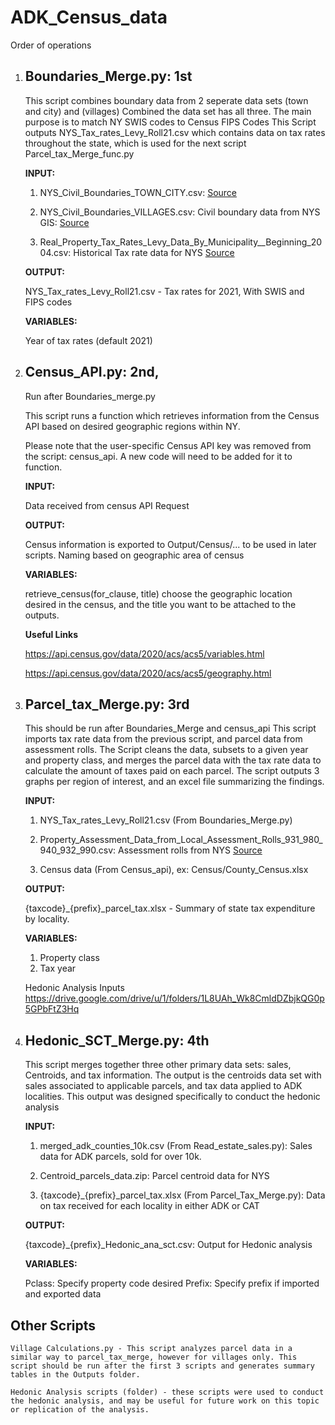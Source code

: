 # ADK_Census_data
 
 Order of operations
1. ## **Boundaries_Merge.py**: 1st

    This script combines boundary data from 2 seperate data sets (town and city) and (villages) Combined the data set has all three. 
    The main purpose is to match NY SWIS codes to Census FIPS Codes
    This Script outputs NYS_Tax_rates_Levy_Roll21.csv which contains data on tax rates throughout the state, 
    which is used for the next script Parcel_tax_Merge_func.py
    
    **INPUT:**

    1. NYS_Civil_Boundaries_TOWN_CITY.csv: 
    [Source](https://data.gis.ny.gov/maps/nys-civil-boundaries/about)
    
    2. NYS_Civil_Boundaries_VILLAGES.csv: Civil boundary data from NYS GIS:
    [Source](https://data.gis.ny.gov/maps/nys-civil-boundaries/about)
    
    3. Real_Property_Tax_Rates_Levy_Data_By_Municipality__Beginning_2004.csv: Historical Tax rate data for NYS
    [Source](https://data.ny.gov/Government-Finance/Real-Property-Tax-Rates-Levy-Data-By-Municipality-/iq85-sdzs)

    **OUTPUT:**

     NYS_Tax_rates_Levy_Roll21.csv - Tax rates for 2021, With SWIS and FIPS codes

    **VARIABLES:**

    Year of tax rates (default 2021)

2. ## **Census_API.py**: 2nd, 

    Run after Boundaries_merge.py

    This script runs a function which retrieves information from the Census API 
    based on desired geographic regions within NY.

    Please note that the user-specific Census API key was removed from the script: census_api. A new code will need to be added for it to function. 

    **INPUT:**
        
    Data received from census API Request

    **OUTPUT:** 
       
    Census information is exported to Output/Census/... to be used in later scripts. 
        Naming based on geographic area of census

    **VARIABLES:** 
       
    retrieve_census(for_clause, title) choose the geographic location desired in the census, and the title you want to be attached to the outputs. 

    **Useful Links**

     https://api.census.gov/data/2020/acs/acs5/variables.html

    https://api.census.gov/data/2020/acs/acs5/geography.html


3. ## Parcel_tax_Merge.py: 3rd

    This should be run after Boundaries_Merge and census_api
    This script imports tax rate data from the previous script, and parcel data from assessment rolls. 
    The Script cleans the data, subsets to a given year and property class, and merges the parcel data with the tax rate data to calculate the amount of taxes paid on each parcel. 
    The script outputs 3 graphs per region of interest, and an excel file summarizing the findings.  
    
    **INPUT:**
    
    1. NYS_Tax_rates_Levy_Roll21.csv (From Boundaries_Merge.py)
        
    2. Property_Assessment_Data_from_Local_Assessment_Rolls_931_980_940_932_990.csv: Assessment rolls from NYS [Source](https://data.ny.gov/Government-Finance/Property-Assessment-Data-from-Local-Assessment-Rol/7vem-aaz7)
        
    3. Census data (From Census_api), ex: Census/County_Census.xlsx

    **OUTPUT:**

    {taxcode}_{prefix}_parcel_tax.xlsx - Summary of state tax expenditure by locality. 
        
    **VARIABLES:**
    
    1. Property class
    2. Tax year

    Hedonic Analysis Inputs
    https://drive.google.com/drive/u/1/folders/1L8UAh_Wk8CmldDZbjkQG0p5GPbFtZ3Hq

4. ## Hedonic_SCT_Merge.py: 4th

    This script merges together three other primary data sets: sales, Centroids, and tax information. The output is the centroids data set with sales associated to applicable parcels, and tax data applied to ADK localities. This output was designed specifically to conduct the hedonic analysis

    **INPUT:**

    1. merged_adk_counties_10k.csv (From Read_estate_sales.py): Sales data for ADK parcels, sold for over 10k.

    2. Centroid_parcels_data.zip: Parcel centroid data for NYS

    3. {taxcode}_{prefix}_parcel_tax.xlsx (From Parcel_Tax_Merge.py): Data on tax received for each locality in either ADK or CAT

    **OUTPUT:**
    
    {taxcode}_{prefix}_Hedonic_ana_sct.csv: Output for Hedonic analysis
        
        
    **VARIABLES:**
        
    Pclass: Specify property code desired
    Prefix: Specify prefix if imported and exported data

        
## Other Scripts

    Village Calculations.py - This script analyzes parcel data in a similar way to parcel_tax_merge, however for villages only. This script should be run after the first 3 scripts and generates summary tables in the Outputs folder. 

    Hedonic Analysis scripts (folder) - these scripts were used to conduct the hedonic analysis, and may be useful for future work on this topic or replication of the analysis. 